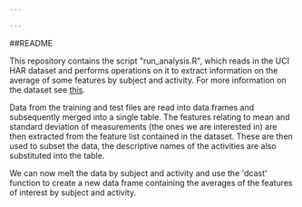 ```yaml
---

---
```


##README

This repository contains the script "run_analysis.R", which reads in the UCI HAR dataset and performs operations
on it to extract information on the average of some features by subject and activity. For more information on the dataset see [this](http://archive.ics.uci.edu/ml/datasets/Human+Activity+Recognition+Using+Smartphones).

Data from the training and test files are read into data.frames and subsequently merged into a single table. The features relating to mean and standard deviation of measurements (the ones we are interested in) are then extracted from the feature list contained in the dataset. These are then used to subset the data, the descriptive names of the activities are also substituted into the table.

We can now melt the data by subject and activity and use the 'dcast' function to create a new data frame containing the averages of the features of interest by subject and activity.

